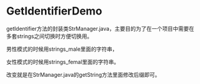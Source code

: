# GetIdentifierDemo
getIdentifier方法的封装类StrManager.java，主要目的为了在一个项目中需要在多套strings之间切换时方便切换用。

男性模式的时候用strings_male里面的字符串，

女性模式的时候用strings_femal里面的字符串。

改变就是在StrManager.java的getString方法里面修改后缀即可。